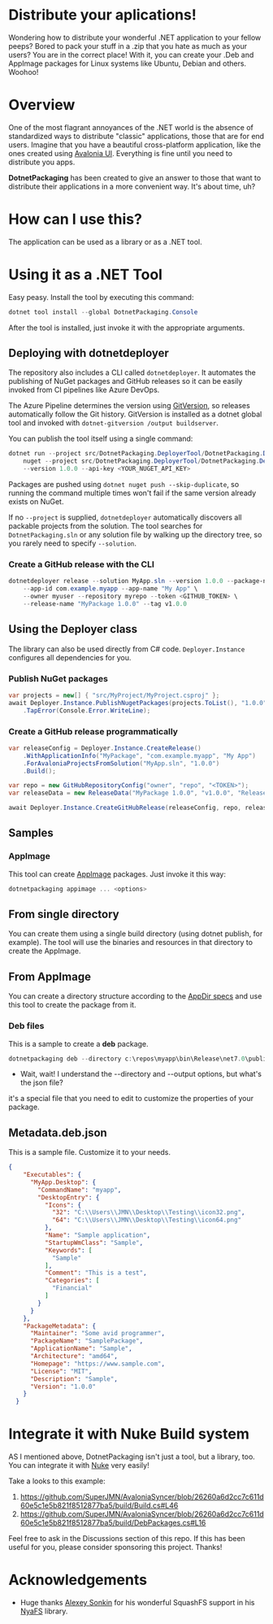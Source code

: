 # Distribute your aplications!

Wondering how to distribute your wonderful .NET application to your fellow peeps? Bored to pack your stuff in a .zip that you hate as much as your users? You are in the correct place!
With it, you can create your .Deb and AppImage packages for Linux systems like Ubuntu, Debian and others. Woohoo!

# Overview

One of the most flagrant annoyances of the .NET world is the absence of standardized ways to distribute "classic" applications, those that are for end users. Imagine that you have a beautiful cross-platform application, like the ones created using [Avalonia UI](https://www.avaloniaui.net). Everything is fine until you need to distribute you apps. 

**DotnetPackaging** has been created to give an answer to those that want to distribute their applications in a more convenient way. It's about time, uh?

# How can I use this?

The application can be used as a library or as a .NET tool.

# Using it as a .NET Tool

Easy peasy. Install the tool by executing this command:

```powershell
dotnet tool install --global DotnetPackaging.Console
```

After the tool is installed, just invoke it with the appropriate arguments.

## Deploying with dotnetdeployer

The repository also includes a CLI called `dotnetdeployer`. It automates the
publishing of NuGet packages and GitHub releases so it can be easily invoked
from CI pipelines like Azure DevOps.

The Azure Pipeline determines the version using [GitVersion](https://gitversion.net),
so releases automatically follow the Git history. GitVersion is installed as a
dotnet global tool and invoked with `dotnet-gitversion /output buildserver`.

You can publish the tool itself using a single command:

```powershell
dotnet run --project src/DotnetPackaging.DeployerTool/DotnetPackaging.DeployerTool.csproj -- \
    nuget --project src/DotnetPackaging.DeployerTool/DotnetPackaging.DeployerTool.csproj \
    --version 1.0.0 --api-key <YOUR_NUGET_API_KEY>
```

Packages are pushed using `dotnet nuget push --skip-duplicate`,
so running the command multiple times won't fail if the same version
already exists on NuGet.

If no `--project` is supplied, `dotnetdeployer` automatically discovers all packable projects from the solution. The tool searches for `DotnetPackaging.sln` or any solution file by walking up the directory tree, so you rarely need to specify `--solution`.

### Create a GitHub release with the CLI

```powershell
dotnetdeployer release --solution MyApp.sln --version 1.0.0 --package-name MyPackage \
    --app-id com.example.myapp --app-name "My App" \
    --owner myuser --repository myrepo --token <GITHUB_TOKEN> \
    --release-name "MyPackage 1.0.0" --tag v1.0.0
```

## Using the Deployer class

The library can also be used directly from C# code. `Deployer.Instance` configures all dependencies for you.

### Publish NuGet packages

```csharp
var projects = new[] { "src/MyProject/MyProject.csproj" };
await Deployer.Instance.PublishNugetPackages(projects.ToList(), "1.0.0", "<API_KEY>")
    .TapError(Console.Error.WriteLine);
```

### Create a GitHub release programmatically

```csharp
var releaseConfig = Deployer.Instance.CreateRelease()
    .WithApplicationInfo("MyPackage", "com.example.myapp", "My App")
    .ForAvaloniaProjectsFromSolution("MyApp.sln", "1.0.0")
    .Build();

var repo = new GitHubRepositoryConfig("owner", "repo", "<TOKEN>");
var releaseData = new ReleaseData("MyPackage 1.0.0", "v1.0.0", "Release notes", false, false);

await Deployer.Instance.CreateGitHubRelease(releaseConfig, repo, releaseData);
```

## Samples

### AppImage

This tool can create [AppImage](https://appimage.org) packages. Just invoke it this way:

```csharp
dotnetpackaging appimage ... <options>
```

## From single directory

You can create them using a single build directory (using dotnet publish, for example). The tool will use the binaries and resources in that directory to create the AppImage. 

## From AppImage

You can create a directory structure according to the [AppDir specs](https://docs.appimage.org/reference/appdir.html) and use this tool to create the package from it. 

### Deb files

This is a sample to create a **deb** package.

```powershell
dotnetpackaging deb --directory c:\repos\myapp\bin\Release\net7.0\publish\linux-x64 --metadata C:\Users\JMN\Desktop\Testing\metadata.deb.json --output c:\users\jmn\desktop\testing\myapp.1.0.0.x64.deb
```

- Wait, wait! I understand the --directory and --output options, but what's the json file?

it's a special file that you need to edit to customize the properties of your package.

## Metadata.deb.json

This is a sample file. Customize it to your needs.

```json
{
    "Executables": {
      "MyApp.Desktop": {
        "CommandName": "myapp",
        "DesktopEntry": {
          "Icons": {
            "32": "C:\\Users\\JMN\\Desktop\\Testing\\icon32.png",
            "64": "C:\\Users\\JMN\\Desktop\\Testing\\icon64.png"
          },
          "Name": "Sample application",
          "StartupWmClass": "Sample",
          "Keywords": [
            "Sample"
          ],
          "Comment": "This is a test",
          "Categories": [
            "Financial"
          ]
        }
      }
    },
    "PackageMetadata": {
      "Maintainer": "Some avid programmer",
      "PackageName": "SamplePackage",
      "ApplicationName": "Sample",
      "Architecture": "amd64",
      "Homepage": "https://www.sample.com",
      "License": "MIT",
      "Description": "Sample",
      "Version": "1.0.0"
    }
  }
```

# Integrate it with Nuke Build system

AS I mentioned above, DotnetPackaging isn't just a tool, but a library, too. You can integrate it with [Nuke](https://nuke.build) very easily!

Take a looks to this example:

1. https://github.com/SuperJMN/AvaloniaSyncer/blob/26260a6d2cc7c611d60e5c1e5b821f8512877ba5/build/Build.cs#L46
2. https://github.com/SuperJMN/AvaloniaSyncer/blob/26260a6d2cc7c611d60e5c1e5b821f8512877ba5/build/DebPackages.cs#L16

Feel free to ask in the Discussions section of this repo.
If this has been useful for you, please consider sponsoring this project. Thanks!

# Acknowledgements
- Huge thanks [Alexey Sonkin](https://github.com/teplofizik) for his wonderful SquashFS support in his [NyaFS](https://github.com/teplofizik/nyafs) library.
